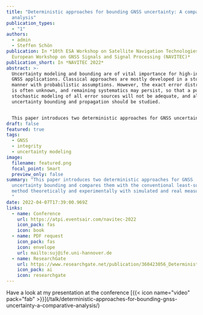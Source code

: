 ```yaml
---
title: "Deterministic approaches for bounding GNSS uncertainty: A comparative
  analysis"
publication_types:
  - "1"
authors:
  - admin
  - Steffen Schön
publication: In *10th ESA Workshop on Satellite Navigation Technologies and
  European Workshop on GNSS Signals and Signal Processing (NAVITEC)*
publication_short: In *NAVITEC 2022*
abstract: >-
  Uncertainty modeling and bounding are of vital importance for high-integrity
  GNSS applications. Classical approaches are mostly developed in a stochastic
  manner with probabilistic assumptions. However, the exact error distribution
  is often unknown, and remaining systematics may persist, so that a purely
  stochastic modeling of all error sources will not be adequate, and alternative
  uncertainty bounding and propagation should be studied. 


  This paper introduces two deterministic approaches for GNSS uncertainty bounding and compares them with the conventional least-squares method theoretically and experimentally with simulated and real measurements. Both methods use deterministic intervals to denote observation uncertainty, subsequently following a linear uncertainty propagation instead of quadratic one. The interval extension of least-squares transfers the uncertainty into the position domain in the form of zonotope and further bound the stochasticity by the extended point confidence domain. As a comparison, the other method takes advantage of geometrical constraints and convex optimization, leading to a polytopic solution set and zonotopic confidence region. We show their theoretical similarities and highlight different interpretations in practice. Nevertheless, both are sufficient to account for both random and systematic components of uncertainty.
draft: false
featured: true
tags:
  - GNSS
  - integrity
  - uncertainty modeling
image:
  filename: featured.png
  focal_point: Smart
  preview_only: false
summary: "This paper introduces two deterministic approaches for GNSS
  uncertainty bounding and compares them with the conventional least-squares
  method theoretically and experimentally with simulated and real measurements.
  "
date: 2022-04-07T17:39:00.969Z
links:
  - name: Conference
    url: https://atpi.eventsair.com/navitec-2022
    icon_pack: fas
    icon: book
  - name: PDF request
    icon_pack: fas
    icon: envelope
    url: mailto:suj@ife.uni-hannover.de
  - name: ResearchGate
    url: https://www.researchgate.net/publication/360423056_Deterministic_Approaches_for_Bounding_GNSS_Uncertainty_A_Comparative_Analysis
    icon_pack: ai
    icon: researchgate
---
```

Have a look at my presentation at the conference [](/talk/deterministic-approaches-for-bounding-gnss-uncertainty-a-comparative-analysis/)\[{{< icon name="video" pack="fab" >}}](/talk/deterministic-approaches-for-bounding-gnss-uncertainty-a-comparative-analysis/)
